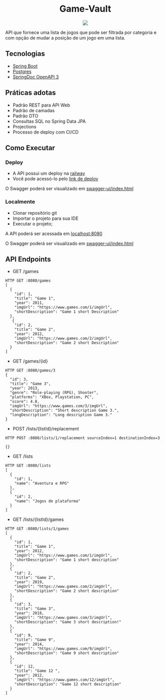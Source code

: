 <h1 align="center">
    Game-Vault
</h1>

<p align="center">
    <img src="https://img.shields.io/badge/Tipo-Desafio-blue" />
</p>

<p>API que fornece uma lista de jogos que pode ser filtrada por categoria e com opção de mudar a posição de um jogo em uma lista.</p>

## Tecnologias

- [Spring Boot](https://spring.io/projects/spring-boot)
- [Postgres](https://www.postgresql.org/)
- [SpringDoc OpenAPI 3](https://springdoc.org/v2/#spring-webflux-support)

## Práticas adotas

- Padrão REST para API Web
- Padrão de camadas
- Padrão DTO
- Consultas SQL no Spring Data JPA
- Projections
- Processo de deploy com CI/CD

## Como Executar

### Deploy

- A API possui um deploy na [railway](https://railway.app)
- Você pode acessó-lo pelo [link de deploy](https://game-vault-production.up.railway.app/)

O Swagger poderá ser visualizado em [swagger-ui/index.html](https://game-vault-production.up.railway.app/swagger-ui/index.html)

### Localmente

- Clonar repositório git
- Importar o projeto para sua IDE
- Executar o projeto;

A API poderá ser acessada em [localhost:8080](https://localhost:8080)

O Swagger poderá ser visualizado em [swagger-ui/index.html](https://localhost:8080/swagger-ui/index.html)

## API Endpoints

- GET /games

```
HTTP GET :8080/games
[
  {
    "id": 1,
    "title": "Game 1",
    "year": 2011,
    "imgUrl": "https://www.games.com/1/imgUrl",
    "shortDescription": "Game 1 short Description"
  },
   {
    "id": 2,
    "title": "Game 2",
    "year": 2012,
    "imgUrl": "https://www.games.com/2/imgUrl",
    "shortDescription": "Game 2 short Description"
  }
]
```

- GET /games/{id}

```
HTTP GET :8080/games/3
{
  "id": 3,
  "title": "Game 3",
  "year": 2013,
  "genre": "Role-playing (RPG), Shooter",
  "platforms": "XBox, Playstation, PC",
  "score": 4.8,
  "imgUrl": "https://www.games.com/3/imgUrl",
  "shortDescription": "Short description Game 3.",
  "longDescription": "Long description Game 3."
}
```

- POST /lists/{listId}/replacement

```
HTTP POST :8080/lists/1/replacement sourceIndex=1 destinationIndex=3

{}
```

- GET /lists

```
HTTP GET :8080/lists
[
  {
    "id": 1,
    "name": "Aventura e RPG"
  },
  {
    "id": 2,
    "name": "Jogos de plataforma"
  }
]
```

- GET /lists/{listId}/games

```
HTTP GET :8080/lists/1/games
[
  {
    "id": 1,
    "title": "Game 1",
    "year": 2012,
    "imgUrl": "https://www.games.com/1/imgUrl",
    "shortDescription": "Game 1 short description"
  },
  {
    "id": 2,
    "title": "Game 2",
    "year": 2019,
    "imgUrl": "https://www.games.com/2/imgUrl",
    "shortDescription": "Game 2 short description"
  },
  {
    "id": 3,
    "title": "Game 3",
    "year": 2018,
    "imgUrl": "https://www.games.com/3/imgUrl",
    "shortDescription": "Game 3 short description!"
  },
  {
    "id": 9,
    "title": "Game 9",
    "year": 2014,
    "imgUrl": "https://www.games.com/9/imgUrl",
    "shortDescription": "Game 9 short description"
  },
  {
    "id": 12,
    "title": "Game 12 ",
    "year": 2012,
    "imgUrl": "https://www.games.com/12/imgUrl",
    "shortDescription": "Game 12 short description"
  }
]
```
